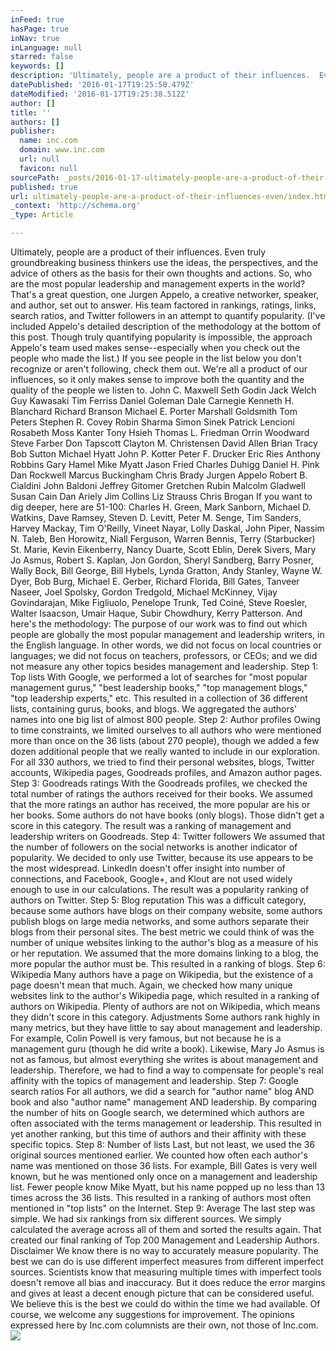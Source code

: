 ```yaml
---
inFeed: true
hasPage: true
inNav: true
inLanguage: null
starred: false
keywords: []
description: 'Ultimately, people are a product of their influences.  Even truly groundbreaking business thinkers use the ideas, the perspectives, and the advice of others as '
datePublished: '2016-01-17T19:25:50.479Z'
dateModified: '2016-01-17T19:25:38.512Z'
author: []
title: ''
authors: []
publisher:
  name: inc.com
  domain: www.inc.com
  url: null
  favicon: null
sourcePath: _posts/2016-01-17-ultimately-people-are-a-product-of-their-influences-even.md
published: true
url: ultimately-people-are-a-product-of-their-influences-even/index.html
_context: 'http://schema.org'
_type: Article

---
```

Ultimately, people are a product of their influences. Even truly groundbreaking business thinkers use the ideas, the perspectives, and the advice of others as the basis for their own thoughts and actions. So, who are the most popular leadership and management experts in the world? That's a great question, one Jurgen Appelo, a creative networker, speaker, and author, set out to answer. His team factored in rankings, ratings, links, search ratios, and Twitter followers in an attempt to quantify popularity. (I've included Appelo's detailed description of the methodology at the bottom of this post. Though truly quantifying popularity is impossible, the approach Appelo's team used makes sense--especially when you check out the people who made the list.) If you see people in the list below you don't recognize or aren't following, check them out. We're all a product of our influences, so it only makes sense to improve both the quantity and the quality of the people we listen to. John C. Maxwell Seth Godin Jack Welch Guy Kawasaki Tim Ferriss Daniel Goleman Dale Carnegie Kenneth H. Blanchard Richard Branson Michael E. Porter Marshall Goldsmith Tom Peters Stephen R. Covey Robin Sharma Simon Sinek Patrick Lencioni Rosabeth Moss Kanter Tony Hsieh Thomas L. Friedman Orrin Woodward Steve Farber Don Tapscott Clayton M. Christensen David Allen Brian Tracy Bob Sutton Michael Hyatt John P. Kotter Peter F. Drucker Eric Ries Anthony Robbins Gary Hamel Mike Myatt Jason Fried Charles Duhigg Daniel H. Pink Dan Rockwell Marcus Buckingham Chris Brady Jurgen Appelo Robert B. Cialdini John Baldoni Jeffrey Gitomer Gretchen Rubin Malcolm Gladwell Susan Cain Dan Ariely Jim Collins Liz Strauss Chris Brogan If you want to dig deeper, here are 51-100: Charles H. Green, Mark Sanborn, Michael D. Watkins, Dave Ramsey, Steven D. Levitt, Peter M. Senge, Tim Sanders, Harvey Mackay, Tim O'Reilly, Vineet Nayar, Lolly Daskal, John Piper, Nassim N. Taleb, Ben Horowitz, Niall Ferguson, Warren Bennis, Terry (Starbucker) St. Marie, Kevin Eikenberry, Nancy Duarte, Scott Eblin, Derek Sivers, Mary Jo Asmus, Robert S. Kaplan, Jon Gordon, Sheryl Sandberg, Barry Posner, Wally Bock, Bill George, Bill Hybels, Lynda Gratton, Andy Stanley, Wayne W. Dyer, Bob Burg, Michael E. Gerber, Richard Florida, Bill Gates, Tanveer Naseer, Joel Spolsky, Gordon Tredgold, Michael McKinney, Vijay Govindarajan, Mike Figliuolo, Penelope Trunk, Ted Coiné, Steve Roesler, Walter Isaacson, Umair Haque, Subir Chowdhury, Kerry Patterson. And here's the methodology: The purpose of our work was to find out which people are globally the most popular management and leadership writers, in the English language. In other words, we did not focus on local countries or languages; we did not focus on teachers, professors, or CEOs; and we did not measure any other topics besides management and leadership. Step 1: Top lists With Google, we performed a lot of searches for "most popular management gurus," "best leadership books," "top management blogs," "top leadership experts," etc. This resulted in a collection of 36 different lists, containing gurus, books, and blogs. We aggregated the authors' names into one big list of almost 800 people. Step 2: Author profiles Owing to time constraints, we limited ourselves to all authors who were mentioned more than once on the 36 lists (about 270 people), though we added a few dozen additional people that we really wanted to include in our exploration. For all 330 authors, we tried to find their personal websites, blogs, Twitter accounts, Wikipedia pages, Goodreads profiles, and Amazon author pages. Step 3: Goodreads ratings With the Goodreads profiles, we checked the total number of ratings the authors received for their books. We assumed that the more ratings an author has received, the more popular are his or her books. Some authors do not have books (only blogs). Those didn't get a score in this category. The result was a ranking of management and leadership writers on Goodreads. Step 4: Twitter followers We assumed that the number of followers on the social networks is another indicator of popularity. We decided to only use Twitter, because its use appears to be the most widespread. LinkedIn doesn't offer insight into number of connections, and Facebook, Google+, and Klout are not used widely enough to use in our calculations. The result was a popularity ranking of authors on Twitter. Step 5: Blog reputation This was a difficult category, because some authors have blogs on their company website, some authors publish blogs on large media networks, and some authors separate their blogs from their personal sites. The best metric we could think of was the number of unique websites linking to the author's blog as a measure of his or her reputation. We assumed that the more domains linking to a blog, the more popular the author must be. This resulted in a ranking of blogs. Step 6: Wikipedia Many authors have a page on Wikipedia, but the existence of a page doesn't mean that much. Again, we checked how many unique websites link to the author's Wikipedia page, which resulted in a ranking of authors on Wikipedia. Plenty of authors are not on Wikipedia, which means they didn't score in this category. Adjustments Some authors rank highly in many metrics, but they have little to say about management and leadership. For example, Colin Powell is very famous, but not because he is a management guru (though he did write a book). Likewise, Mary Jo Asmus is not as famous, but almost everything she writes is about management and leadership. Therefore, we had to find a way to compensate for people's real affinity with the topics of management and leadership. Step 7: Google search ratios For all authors, we did a search for "author name" blog AND book and also "author name" management AND leadership. By comparing the number of hits on Google search, we determined which authors are often associated with the terms management or leadership. This resulted in yet another ranking, but this time of authors and their affinity with these specific topics. Step 8: Number of lists Last, but not least, we used the 36 original sources mentioned earlier. We counted how often each author's name was mentioned on those 36 lists. For example, Bill Gates is very well known, but he was mentioned only once on a management and leadership list. Fewer people know Mike Myatt, but his name popped up no less than 13 times across the 36 lists. This resulted in a ranking of authors most often mentioned in "top lists" on the Internet. Step 9: Average The last step was simple. We had six rankings from six different sources. We simply calculated the average across all of them and sorted the results again. That created our final ranking of Top 200 Management and Leadership Authors. Disclaimer We know there is no way to accurately measure popularity. The best we can do is use different imperfect measures from different imperfect sources. Scientists know that measuring multiple times with imperfect tools doesn't remove all bias and inaccuracy. But it does reduce the error margins and gives at least a decent enough picture that can be considered useful. We believe this is the best we could do within the time we had available. Of course, we welcome any suggestions for improvement. The opinions expressed here by Inc.com columnists are their own, not those of Inc.com.
![](https://the-grid-user-content.s3-us-west-2.amazonaws.com/60b1b080-c0e2-406d-8b92-1a87f90cc167.jpg)